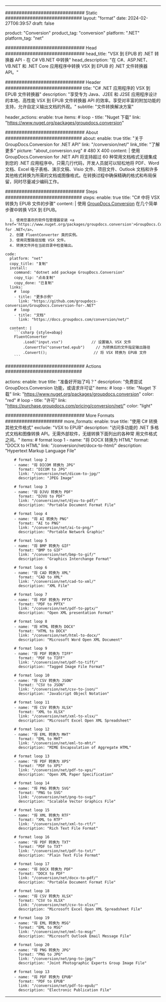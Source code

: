  
---
############################# Static ############################
layout: "format"
date: 2024-02-27T06:39:57
draft: false

product: "Conversion"
product_tag: "conversion"
platform: ".NET"
platform_tag: "net"

############################# Head #############################
head_title: "VSX 到 EPUB 的 .NET 转换器 API - 在 C# VB.NET 中转换"
head_description: "在 C#、ASP.NET、VB.NET 和 .NET Core 应用程序中转换 VSX 到 EPUB 的 .NET 文件转换器 API。"

############################# Header ############################
title: "C# .NET 应用程序的 VSX 到 EPUB 文件转换器" 
description: "享受专为 Java、J2EE 和 J2SE 应用程序设计的本地、高性能 VSX 到 EPUB 文件转换器 API 的效率。享受对丰富的附加功能的支持，允许自定义输出文档的外观。" 
subtitle: "文件转换解决方案" 

header_actions:
  enable: true
  items:
    #  loop
    - title: "Nuget 下载"
      link: "https://www.nuget.org/packages/groupdocs.conversion"


############################# About ############################
about:
    enable: true
    title: "关于 GroupDocs.Conversion for .NET API"
    link: "/conversion/net/"
    link_title: "了解更多"
    picture: "about_conversion.svg" # 480 X 400
    content: |
      使用 GroupDocs.Conversion for .NET API 将支持超过 60 种常用文档格式无缝集成到您的 .NET 应用程序中。只需几行代码，开发人员就可以轻松地将 PDF、Word 文档、Excel 电子表格、演示文稿、Visio 文件、项目文件、Outlook 文档和许多其他格式转换为所需的文档或图像格式。在转换过程中确保精确的格式和布局保留，同时尽量减少编码工作。


############################# Steps ############################
steps:
    enable: true
    title: "C# 中将 VSX 转换为 EPUB 文件的步骤" 
    content: |
      使用 <a href='https://products.groupdocs.com/conversion/net/'>GroupDocs.Conversion</a> 在几个简单步骤中转换 VSX 到 EPUB。
      
      1. 使用您喜欢的软件包管理器安装 <a href='https://www.nuget.org/packages/groupdocs.conversion'>GroupDocs.Conversion for .NET</a>。 
      2. 创建 FluentConverter 类的实例。  
      3. 使用完整路径加载 VSX 文件。 
      4. 转换文件并在当前目录中检查输出。 
   
    code:
      platform: "net"
      copy_title: "复制"
      install:
        command: "dotnet add package GroupDocs.Conversion"
        copy_tip: "点击复制"
        copy_done: "已复制"
      links:
        #  loop
        - title: "更多示例"
          link: "https://github.com/groupdocs-conversion/GroupDocs.Conversion-for-.NET"
        #  loop
        - title: "文档"
          link: "https://docs.groupdocs.com/conversion/net/"
          
      content: |
        ```csharp {style=abap}
        FluentConverter
            .Load("input.vsx")             // 设置输入 VSX 文件
            .ConvertTo("converted.epub")     // 为转换后的文件指定输出路径
            .Convert();                     // 将 VSX 转换为 EPUB 文件        
        ```            

############################# Actions ############################

actions:
  enable: true
  title: "准备好开始了吗？"
  description: "免费尝试 GroupDocs.Conversion 功能，或请求许可证"
  items:
    #  loop
    - title: "Nuget 下载"
      link: "https://www.nuget.org/packages/groupdocs.conversion"
      color: "red"
        #  loop
    - title: "许可"
      link: "https://purchase.groupdocs.com/pricing/conversion/net/"
      color: "light"


############################# More Formats #####################
more_formats:
    enable: true
    title: "使用 C# 转换其他文件格式"
    exclude: "VSX to EPUB"
    description: "访问多功能的 .NET 多格式文档和图像转换 API。无需外部软件，无缝转换下面列出的各种常 用文件格式之间。"
    items: 
        # format loop 1
        - name: "将 DOCX 转换为 HTML"
          format: "DOCX to HTML"
          link: "/conversion/net/docx-to-html/"
          description: "Hypertext Markup Language File" 

        # format loop 2
        - name: "将 DICOM 转换为 JPG" 
          format: "DICOM to JPG"
          link: "/conversion/net/dicom-to-jpg/"
          description: "JPEG Image" 

        # format loop 3
        - name: "将 DJVU 转换为 PDF"
          format: "DJVU to PDF"
          link: "/conversion/net/djvu-to-pdf/"
          description: "Portable Document Format File" 

        # format loop 4
        - name: "将 AI 转换为 PNG"
          format: "AI to PNG"
          link: "/conversion/net/ai-to-png/"
          description: "Portable Network Graphic" 

        # format loop 5
        - name: "将 BMP 转换为 GIF"
          format: "BMP to GIF"
          link: "/conversion/net/bmp-to-gif/"
          description: "Graphics Interchange Format"

        # format loop 6
        - name: "将 CAD 转换为 XML"
          format: "CAD to XML"
          link: "/conversion/net/cad-to-xml/"
          description: "XML File"

        # format loop 7
        - name: "将 PDF 转换为 PPTX"
          format: "PDF to PPTX"
          link: "/conversion/net/pdf-to-pptx/"
          description: "Open XML presentation Format"

        # format loop 8
        - name: "将 HTML 转换为 DOCX"
          format: "HTML to DOCX"
          link: "/conversion/net/html-to-docx/"
          description: "Microsoft Word Open XML Document"

        # format loop 9
        - name: "将 PDF 转换为 TIFF"
          format: "PDF to TIFF"
          link: "/conversion/net/pdf-to-tiff/"
          description: "Tagged Image File Format" 

        # format loop 10
        - name: "将 CSV 转换为 JSON" 
          format: "CSV to JSON"
          link: "/conversion/net/csv-to-json/"
          description: "JavaScript Object Notation" 

        # format loop 11
        - name: "将 CSV 转换为 XLSX" 
          format: "XML to XLSX"
          link: "/conversion/net/xml-to-xlsx/"
          description: "Microsoft Excel Open XML Spreadsheet"  
          
        # format loop 12
        - name: "将 EML 转换为 MHT"
          format: "EML to MHT"
          link: "/conversion/net/eml-to-mht/"
          description: "MIME Encapsulation of Aggregate HTML"  
              
        # format loop 13
        - name: "将 PDF 转换为 XPS"
          format: "PDF to XPS"
          link: "/conversion/net/pdf-to-xps/"
          description: "Open XML Paper Specification" 
          
        # format loop 14
        - name: "将 PNG 转换为 SVG"
          format: "PNG to SVG"
          link: "/conversion/net/png-to-svg/"
          description: "Scalable Vector Graphics File" 
          
        # format loop 15
        - name: "将 XML 转换为 RTF"
          format: "XML to RTF"
          link: "/conversion/net/xml-to-rtf/"
          description: "Rich Text File Format"
          
        # format loop 16
        - name: "将 PDF 转换为 TXT"
          format: "PDF to TXT"
          link: "/conversion/net/pdf-to-txt/"
          description: "Plain Text File Format"              
        
        # format loop 17
        - name: "将 DOCX 转换为 PDF"
          format: "DOCX to PDF"
          link: "/conversion/net/docx-to-pdf/"
          description: "Portable Document Format File"
 
        # format loop 18
        - name: "将 CSV 转换为 XLSX"
          format: "CSV to XLSX"
          link: "/conversion/net/csv-to-xlsx/"
          description: "Microsoft Excel Open XML Spreadsheet File"
 
        # format loop 19
        - name: "将 EML 转换为 MSG"
          format: "EML to MSG"
          link: "/conversion/net/eml-to-msg/"
          description: "Microsoft Outlook Email Message File"

        # format loop 20
        - name: "将 PNG 转换为 JPG"
          format: "PNG to JPG"
          link: "/conversion/net/png-to-jpg/"
          description: "Joint Photographic Experts Group Image File"

        # format loop 13
        - name: "将 PDF 转换为 EPUB"
          format: "PDF to EPUB"
          link: "/conversion/net/pdf-to-epub/"
          description: "Electronic Publication File"

---
